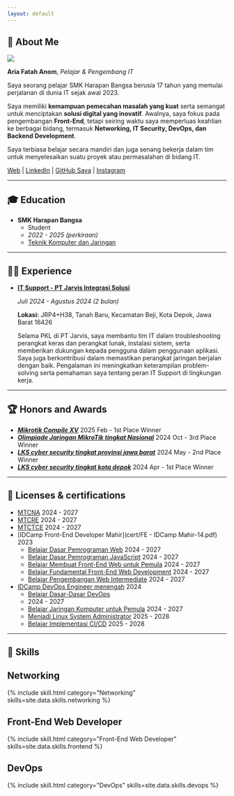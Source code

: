 ```yaml
---
layout: default
---
```


## 👋 About Me

<img class="profile-picture" src="me.avif">

**Aria Fatah Anom**, _Pelajar & Pengembang IT_

Saya seorang pelajar SMK Harapan Bangsa berusia 17 tahun yang memulai perjalanan di dunia IT sejak awal 2023. 

Saya memiliki **kemampuan pemecahan masalah yang kuat** serta semangat untuk menciptakan **solusi digital yang inovatif**. Awalnya, saya fokus pada pengembangan **Front-End**, tetapi seiring waktu saya memperluas keahlian ke berbagai bidang, termasuk **Networking, IT Security, DevOps, dan Backend Development**.

Saya terbiasa belajar secara mandiri dan juga senang bekerja dalam tim untuk menyelesaikan suatu proyek atau permasalahan di bidang IT.

[Web](https://ariaf.my.id) |
[LinkedIn](https://www.linkedin.com/in/ariafatah) |
[GitHub Saya](https://github.com/ariafatah0711) |
[Instagram](https://instagram.com/ariaf.my.id)

---

## 🎓 Education


- **SMK Harapan Bangsa**
    - Student  
    - *2022 - 2025 (perkiraan)*  
    - [Teknik Komputer dan Jaringan](https://id.wikipedia.org/wiki/Teknik_Komputer_Jaringan)  

<!-- - **Higher School of Economics**  
    - Sarjana Ilmu Komputer  
    - *2020 - 2024*  
    - [Matematika Terapan dan Ilmu Komputer](https://www.hse.ru/en/ba/ami/)  
    - GPA: **8.24**  
    - Mobilitas: Peserta program mobilitas internal di Fakultas Ilmu Komputer, HSE, Moskow (2021 - 2024) -->

---

## 👨‍💻 Experience

- [**IT Support - PT Jarvis Integrasi Solusi**](https://www.linkedin.com/company/jarvis-integrasi-solusi/)  

    *Juli 2024 - Agustus 2024 (2 bulan)*  

    **Lokasi:** JRP4+H38, Tanah Baru, Kecamatan Beji, Kota Depok, Jawa Barat 16426  

    Selama PKL di PT Jarvis, saya membantu tim IT dalam troubleshooting perangkat keras dan perangkat lunak, instalasi sistem, serta memberikan dukungan kepada pengguna dalam penggunaan aplikasi. Saya juga berkontribusi dalam memastikan perangkat jaringan berjalan dengan baik. Pengalaman ini meningkatkan keterampilan problem-solving serta pemahaman saya tentang peran IT Support di lingkungan kerja.

<!-- - **Pengembang Mobile di Yandex**  

    [***Yandex.Maps***](https://maps.yandex.ru)  

    *Agustus 2022 - Februari 2024*  

    - Mengintegrasikan layanan Musik ke dalam Yandex Maps  
    - Menambahkan label untuk semua format iklan  
    - Mengembangkan layanan Stasiun Pengisian Bahan Bakar dan Parkir  
    - Menyusun dokumentasi dan contoh untuk pustaka publik [Yandex MapKit](https://yandex.ru/dev/mapkit/doc/en)  
    - Berkontribusi dalam adaptasi UI untuk bahasa RTL  

- **Magang Pengembang iOS di Tinkoff**  

    [***Tinkoff***](https://www.tinkoff.ru)  

    *Februari 2022 - Mei 2022*  

    - Menambahkan modul identifikasi panggilan  
    - Menangani tugas pengembangan produk dalam aplikasi Mobile Banking  
    - Memperbaiki masalah kritis dan kerentanan keamanan  

- **QA Engineer**  

    [***GS-Soft***](https://www.gs-soft.com/CMS/en/)  

    *Mei 2018 - Juli 2021*  

    - Pengembangan full-stack  
      - Angular, React, Node.js  
      - TypeScript, JavaScript, HTML, CSS  
    - Pengujian otomatis dan QA Engineering  
      - Menulis berbagai jenis pengujian menggunakan TypeScript   -->

---

## 🏆 Honors and Awards

<!-- - **Juara 1 - Mikrotik Compile XV | Universitas Bakrie**   -->
  <!-- *Dikeluarkan oleh COMPILER Universitas Bakrie · Feb 2025*   -->
  <!-- *Terkait dengan SMK Harapan Bangsa*   -->
  <!-- Saya dan rekan tim, Dzaki Fasya, berhasil meraih Juara 1 dalam Mikrotik Compile XV, sebuah kompetisi jaringan yang menguji kemampuan konfigurasi dan troubleshooting MikroTik. -->
- [***Mikrotik Compile XV***](cert/lomba/1_compiler_xv_2024.jpg) 2025 Feb - 1st Place Winner
- [***Olimpiade Jaringan MikroTik tingkat Nasional***](cert/lomba/3_ojm_2024.jpg) 2024 Oct - 3rd Place Winner
- [***LKS cyber security tingkat provinsi jawa barat***](cert/lomba/2_lks_cyber_prov.pdf) 2024 May - 2nd Place Winner
- [***LKS cyber security tingkat kota depok***](cert/lomba/1_lks_cyber_kota.jpg) 2024 Apr - 1st Place Winner

<!-- - [***Mikrotik Compile XV***](https://drive.google.com/drive/folders/1pJeADpZITbHDaXR_S3FlFKo0E1_QCdUF) 2025 Feb - 1st Place Winner -->
<!-- - [***Olimpiade Jaringan MikroTik tingkat Nasional***](https://drive.google.com/drive/folders/1x_JNuMJQcVgm00QS7fH8jKOkd02Qiqs8) 2024 Oct - 3rd Place Winner -->
<!-- - [***LKS cyber security tingkat provinsi jawa barat***](https://drive.google.com/drive/folders/11ZM7LUQ8sURG4W04sjY-LzRYOhgYeeea) 2024 May - 2nd Place Winner -->
<!-- - [***LKS cyber security tingkat kota depok***](https://drive.google.com/drive/folders/1K4tY_2xWG_p0wq9Q-zzEUd4tPCFaOe1r) 2024 Apr - 1st Place Winner -->

<!-- - ***HashCode*** 2021 - Top-30% (dunia)   -->
<!-- - ***Reply Challenge*** 2021 - Peringkat #105 dari 1923 (dunia)   -->

---

## 📜 Licenses & certifications

- [MTCNA](cert/mtcna.pdf) 2024 - 2027
- [MTCRE](cert/mtcre.pdf) 2024 - 2027
- [MTCTCE](cert/mtctce.pdf) 2024 - 2027
- [IDCamp Front-End Developer Mahir](cert/FE - IDCamp Mahir-14.pdf) 2023
  - [Belajar Dasar Pemrograman Web](cert/dicoding/fe1_Belajar%20Dasar%20Pemrograman%20Web.pdf) 2024 - 2027
  - [Belajar Dasar Pemrograman JavaScript](cert/dicoding/fe2_Belajar%20Dasar%20Pemrograman%20JavaScript.pdf) 2024 - 2027
  - [Belajar Membuat Front-End Web untuk Pemula](cert/dicoding/fe3_Belajar%20Membuat%20Front-End%20Web%20untuk%20Pemula.pdf) 2024 - 2027
  - [Belajar Fundamental Front-End Web Development](cert/dicoding/fe4_Belajar%20Fundamental%20Front-End%20Web%20Development.pdf) 2024 - 2027
  - [Belajar Pengembangan Web Intermediate](cert/dicoding/fe5_Belajar%20Pengembangan%20Web%20Intermediate.pdf) 2024 - 2027
- [IDCamp DevOps Engineer menengah](cert/DO%20-%20IDCamp%20menengah.pdf) 2024
  - [Belajar Dasar-Dasar DevOps](cert/dicoding/do1_Belajar%20Dasar-Dasar%20DevOps.pdf)
  - [](cert/dicoding) 2024 - 2027 
  - [Belajar Jaringan Komputer untuk Pemula](cert/dicoding/do2_Belajar%20Jaringan%20Komputer%20untuk%20Pemula.pdf) 2024 - 2027
  - [Menjadi Linux System Administrator](cert/dicoding/do3_Menjadi%20Linux%20System%20Administrator.pdf) 2025 - 2028
  - [Belajar Implementasi CI/CD](cert/dicoding/do4_Belajar%20Implementasi%20CI_CD.pdf) 2025 - 2028
  <!-- - [](cert/dicoding) 2025 - 2028 -->

---

## 💪 Skills
<!-- ### Networking  
- Cisco [■■■□□] (Intermediate)  
- MikroTik [■■■■□] (Advanced)    

### Front-End Web Developer  
- HTML, CSS [■■■■■] (Expert)  
- JavaScript [■■■■□] (Advanced)  
- Node.js [■■■□□] (Intermediate)  

### DevOps  
- Docker, Podman [■■■■■] (Expert)  
- Kubernetes [■□□□□] (Novice)  
- Jenkins [■□□□□] (Novice)  
- Prometheus, Grafana [■□□□□] (Novice)  
- AWS [■■□□□] (Beginner)  

### Back-End Web Developer  
- Node.js [■■□□□] (Beginner)  

### Cyber Security  
- Web Security [■■□□□] (Beginner)  
- Cryptography [■□□□□] (Novice)  

### Programming  
- Python [■■■■□] (Advanced)  
- C, C++ [■□□□□] (Novice)  

### Tools  
- Git [■■■■■] (Expert)  
- Ansible [■■□□□] (Beginner)   -->

## Networking
{% include skill.html category="Networking" skills=site.data.skills.networking %}

## Front-End Web Developer
{% include skill.html category="Front-End Web Developer" skills=site.data.skills.frontend %}

## DevOps
{% include skill.html category="DevOps" skills=site.data.skills.devops %}